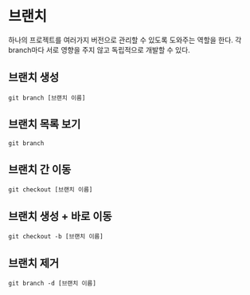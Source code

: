 # 브랜치

하나의 프로젝트를 여러가지 버전으로 관리할 수 있도록 도와주는 역할을 한다. 각 branch마다 서로 영향을 주지 않고 독립적으로 개발할 수 있다.



## 브랜치 생성

    git branch [브랜치 이름]

## 브랜치 목록 보기

    git branch

## 브랜치 간 이동

    git checkout [브랜치 이름]

## 브랜치 생성 + 바로 이동

    git checkout -b [브랜치 이름]

## 브랜치 제거

    git branch -d [브랜치 이름]

